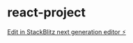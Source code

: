 # react-project

[Edit in StackBlitz next generation editor ⚡️](https://stackblitz.com/~/github.com/Foxactive1/react-project)